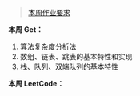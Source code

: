 > [本周作业要求](./homework.md)

**本周 Get：**
1. 算法复杂度分析法
2. 数组、链表、跳表的基本特性和实现
3. 栈、队列、双端队列的基本特性

**本周 LeetCode：**
